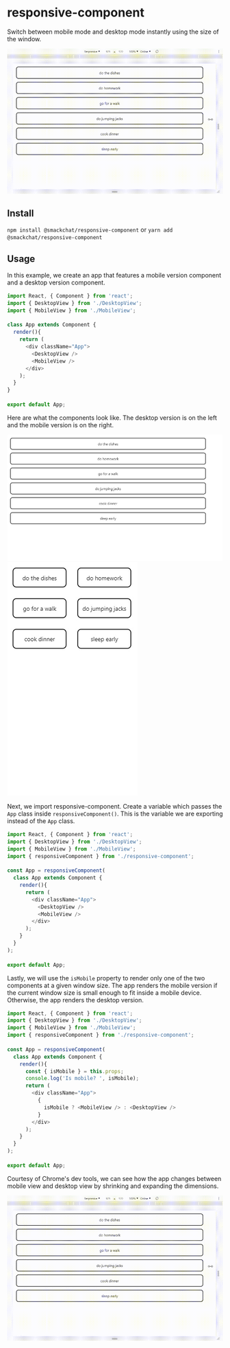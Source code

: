 # responsive-component
Switch between mobile mode and desktop mode instantly using the size of the window. 

![gif demo](assets/demo.gif)

## Install

`npm install @smackchat/responsive-component` or `yarn add @smackchat/responsive-component`

## Usage
In this example, we create an app that features a mobile version component and a desktop version component. 
```js
import React, { Component } from 'react';
import { DesktopView } from './DesktopView';
import { MobileView } from './MobileView';

class App extends Component {
  render(){
    return (
      <div className="App">
        <DesktopView />
        <MobileView />       
      </div>
    );
  }
}

export default App;
```

Here are what the components look like. The desktop version is on the left and the mobile version is on the right.

<img src="assets/desktop_view.jpg" alt="desktop left"><img src="assets/mobile_view.jpg" alt="mobile right">  

Next, we import responsive-component. Create a variable which passes the `App` class inside `responsiveComponent()`. This is the variable we are exporting instead of the `App` class.

```js
import React, { Component } from 'react';
import { DesktopView } from './DesktopView';
import { MobileView } from './MobileView';
import { responsiveComponent } from './responsive-component';

const App = responsiveComponent(
  class App extends Component {
    render(){
      return (
        <div className="App">
          <DesktopView />
          <MobileView />  
        </div>
      );
    }
  }
);

export default App;
```

Lastly, we will use the `isMobile` property to render only one of the two components at a given window size. The app renders the mobile version if the current window size is small enough to fit inside a mobile device. Otherwise, the app renders the desktop version.

```js
import React, { Component } from 'react';
import { DesktopView } from './DesktopView';
import { MobileView } from './MobileView';
import { responsiveComponent } from './responsive-component';

const App = responsiveComponent(
  class App extends Component {
    render(){
      const { isMobile } = this.props;
      console.log('Is mobile? ', isMobile);
      return (
        <div className="App">
          {
            isMobile ? <MobileView /> : <DesktopView />
          }
        </div>
      );
    }
  }
);

export default App;
```
Courtesy of Chrome's dev tools, we can see how the app changes between mobile view and desktop view by shrinking and expanding the dimensions.

![gif demo](assets/demo.gif)